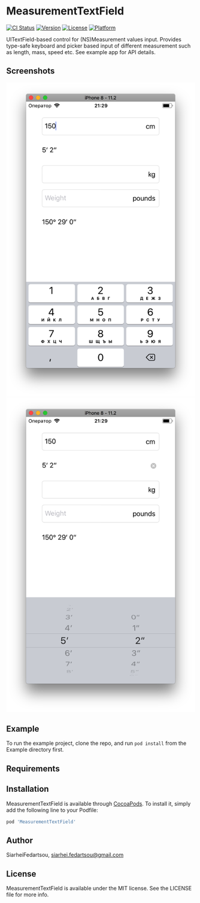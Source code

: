 # MeasurementTextField

[![CI Status](http://img.shields.io/travis/SiarheiFedartsou/MeasurementTextField.svg?style=flat)](https://travis-ci.org/SiarheiFedartsou/MeasurementTextField)
[![Version](https://img.shields.io/cocoapods/v/MeasurementTextField.svg?style=flat)](http://cocoapods.org/pods/MeasurementTextField)
[![License](https://img.shields.io/cocoapods/l/MeasurementTextField.svg?style=flat)](http://cocoapods.org/pods/MeasurementTextField)
[![Platform](https://img.shields.io/cocoapods/p/MeasurementTextField.svg?style=flat)](http://cocoapods.org/pods/MeasurementTextField)

UITextField-based control for (NS)Measurement values input. Provides type-safe keyboard and picker based input of different measurement such as length, mass, speed etc. See example app for API details.

## Screenshots

<img src="/images/screenshot1.png" alt="Screenshot 1" /><img src="/images/screenshot2.png" alt="Screenshot 2"  />


## Example

To run the example project, clone the repo, and run `pod install` from the Example directory first.


## Requirements

## Installation

MeasurementTextField is available through [CocoaPods](http://cocoapods.org). To install
it, simply add the following line to your Podfile:

```ruby
pod 'MeasurementTextField'
```

## Author

SiarheiFedartsou, siarhei.fedartsou@gmail.com

## License

MeasurementTextField is available under the MIT license. See the LICENSE file for more info.
